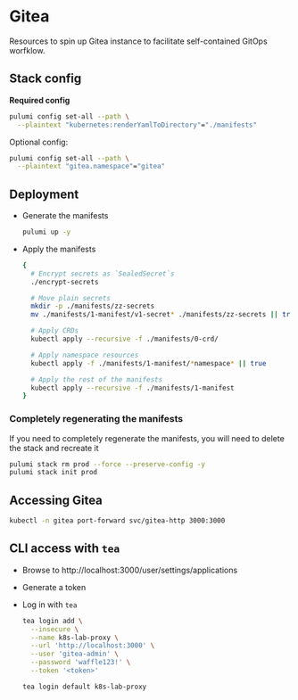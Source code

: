 # Gitea

Resources to spin up Gitea instance to facilitate self-contained GitOps worfklow.


## Stack config

**Required config**

```bash
pulumi config set-all --path \
  --plaintext "kubernetes:renderYamlToDirectory"="./manifests"
```

Optional config:

```bash
pulumi config set-all --path \
  --plaintext "gitea.namespace"="gitea"
```

## Deployment

  - Generate the manifests 

    ```bash
    pulumi up -y
    ```

  - Apply the manifests

    ```bash
    {
      # Encrypt secrets as `SealedSecret`s
      ./encrypt-secrets

      # Move plain secrets
      mkdir -p ./manifests/zz-secrets
      mv ./manifests/1-manifest/v1-secret* ./manifests/zz-secrets || true

      # Apply CRDs
      kubectl apply --recursive -f ./manifests/0-crd/

      # Apply namespace resources
      kubectl apply -f ./manifests/1-manifest/*namespace* || true

      # Apply the rest of the manifests
      kubectl apply --recursive -f ./manifests/1-manifest
    }
    ```

### Completely regenerating the manifests

If you need to completely regenerate the manifests, you will need to delete
the stack and recreate it

```bash
pulumi stack rm prod --force --preserve-config -y
pulumi stack init prod
```


## Accessing Gitea

```bash
kubectl -n gitea port-forward svc/gitea-http 3000:3000
```

## CLI access with `tea`

  - Browse to http://localhost:3000/user/settings/applications

  - Generate a token

  - Log in with `tea`

    ```bash
    tea login add \
      --insecure \
      --name k8s-lab-proxy \
      --url 'http://localhost:3000' \
      --user 'gitea-admin' \
      --password 'waffle123!' \
      --token '<token>'

    tea login default k8s-lab-proxy
    ```